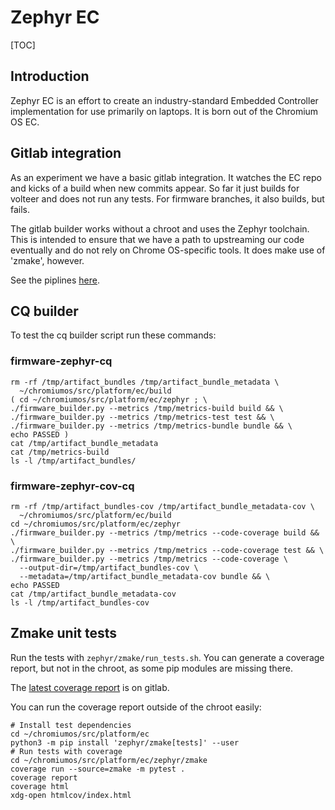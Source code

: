 # Zephyr EC

[TOC]

## Introduction

Zephyr EC is an effort to create an industry-standard Embedded Controller
implementation for use primarily on laptops. It is born out of the Chromium OS
EC.

## Gitlab integration

As an experiment we have a basic gitlab integration. It watches the EC repo and
kicks of a build when new commits appear. So far it just builds for volteer and
does not run any tests. For firmware branches, it also builds, but fails.

The gitlab builder works without a chroot and uses the Zephyr toolchain. This
is intended to ensure that we have a path to upstreaming our code eventually and
do not rely on Chrome OS-specific tools. It does make use of 'zmake', however.

See the piplines [here](https://gitlab.com/zephyr-ec/ec/-/pipelines).

## CQ builder

To test the cq builder script run these commands:

### firmware-zephyr-cq
```
rm -rf /tmp/artifact_bundles /tmp/artifact_bundle_metadata \
  ~/chromiumos/src/platform/ec/build
( cd ~/chromiumos/src/platform/ec/zephyr ; \
./firmware_builder.py --metrics /tmp/metrics-build build && \
./firmware_builder.py --metrics /tmp/metrics-test test && \
./firmware_builder.py --metrics /tmp/metrics-bundle bundle && \
echo PASSED )
cat /tmp/artifact_bundle_metadata
cat /tmp/metrics-build
ls -l /tmp/artifact_bundles/
```

### firmware-zephyr-cov-cq
```
rm -rf /tmp/artifact_bundles-cov /tmp/artifact_bundle_metadata-cov \
  ~/chromiumos/src/platform/ec/build
cd ~/chromiumos/src/platform/ec/zephyr
./firmware_builder.py --metrics /tmp/metrics --code-coverage build && \
./firmware_builder.py --metrics /tmp/metrics --code-coverage test && \
./firmware_builder.py --metrics /tmp/metrics --code-coverage \
  --output-dir=/tmp/artifact_bundles-cov \
  --metadata=/tmp/artifact_bundle_metadata-cov bundle && \
echo PASSED
cat /tmp/artifact_bundle_metadata-cov
ls -l /tmp/artifact_bundles-cov
```

## Zmake unit tests

Run the tests with `zephyr/zmake/run_tests.sh`.  You can generate a coverage
report, but not in the chroot, as some pip modules are missing there.

The [latest coverage report](https://gitlab.com/zephyr-ec/ec/-/jobs/artifacts/main/file/zephyr/zmake/htmlcov/index.html?job=zmake_coverage
) is on gitlab.

You can run the coverage report outside of the chroot easily:

```
# Install test dependencies
cd ~/chromiumos/src/platform/ec
python3 -m pip install 'zephyr/zmake[tests]' --user
# Run tests with coverage
cd ~/chromiumos/src/platform/ec/zephyr/zmake
coverage run --source=zmake -m pytest .
coverage report
coverage html
xdg-open htmlcov/index.html
```

